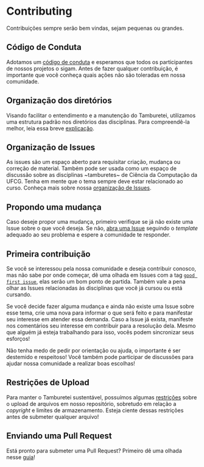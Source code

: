 # Contributing

Contribuições sempre serão bem vindas, sejam pequenas ou grandes.

## Código de Conduta

Adotamos um [código de conduta](https://github.com/OpenDevUFCG/Tamburetei/blob/master/CODE_OF_CONDUCT.md) e esperamos que todos os participantes de nossos projetos o sigam. Antes de fazer qualquer contribuição, é importante que você conheça quais ações não são toleradas em nossa comunidade.

## Organização dos diretórios

Visando facilitar o entendimento e a manutenção do Tamburetei, utilizamos uma estrutura padrão nos diretórios das disciplinas. Para compreendê-la melhor, leia essa breve [explicação](https://github.com/OpenDevUFCG/Tamburetei/wiki/Organiza%C3%A7%C3%A3o-de-Diret%C3%B3rios).

## Organização de Issues

As issues são um espaço aberto para requisitar criação, mudança ou correção de material. Também pode ser usada como um espaço de discussão sobre as disciplinas ~tamburetes~ de Ciência da Computação da UFCG. Tenha em mente que o tema sempre deve estar relacionado ao curso. Conheça mais sobre nossa [organização de Issues](https://github.com/OpenDevUFCG/Tamburetei/wiki/Organiza%C3%A7%C3%A3o-de-Issues).

## Propondo uma mudança

Caso deseje propor uma mudança, primeiro verifique se já não existe uma Issue sobre o que você deseja. Se não, [abra uma Issue](https://github.com/OpenDevUFCG/Tamburetei/issues/new) seguindo o *template* adequado ao seu problema e espere a comunidade te responder.

## Primeira contribuição

Se você se interessou pela nossa comunidade e deseja contribuir conosco, mas não sabe por onde começar, dê uma olhada em Issues com a tag [`good first issue`](https://github.com/OpenDevUFCG/Tamburetei/issues?q=is%3Aopen+is%3Aissue+label%3A%22Good+First+Issue%22), elas serão um bom ponto de partida. Também vale a pena olhar as Issues relacionadas às disciplinas que você já cursou ou está cursando.

Se você decide fazer alguma mudança e ainda não existe uma Issue sobre esse tema, crie uma nova para informar o que será feito e para manifestar seu interesse em atender essa demanda. Caso a Issue já exista, manifeste nos comentários seu interesse em contribuir para a resolução dela. Mesmo que alguém já esteja trabalhando para isso, vocês podem sincronizar seus esforços!

Não tenha medo de pedir por orientação ou ajuda, o importante é ser destemido e respeitoso! Você também pode participar de discussões para ajudar nossa comunidade a realizar boas escolhas!

## Restrições de Upload

Para manter o Tamburetei sustentável, possuímos algumas [restrições](https://github.com/OpenDevUFCG/Tamburetei/wiki/Restri%C3%A7%C3%B5es-de-Upload) sobre o upload de arquivos em nosso repositório, sobretudo em relação a *copyright* e limites de armazenamento. Esteja ciente dessas restrições antes de submeter qualquer arquivo!

## Enviando uma Pull Request

Está pronto para submeter uma Pull Request? Primeiro dê uma olhada nesse [guia](https://github.com/OpenDevUFCG/Tamburetei/wiki/Submetendo-uma-Pull-Request)!


